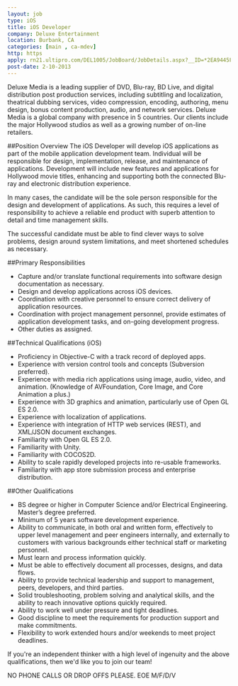 ```yaml
---
layout: job
type: iOS
title: iOS Developer
company: Deluxe Entertainment
location: Burbank, CA
categories: [main , ca-mdev]
http: https
apply: rn21.ultipro.com/DEL1005/JobBoard/JobDetails.aspx?__ID=*2EA9445FBAF1198C
post-date: 2-10-2013
---
```


Deluxe Media is a leading supplier of DVD, Blu-ray, BD Live, and digital distribution post production services, including subtitling and localization, theatrical dubbing services, video compression, encoding, authoring, menu design, bonus content production, audio, and network services. Deluxe Media is a global company with presence in 5 countries. Our clients include the major Hollywood studios as well as a growing number of on-line retailers. 

##Position Overview
The iOS Developer will develop iOS applications as part of the mobile application development team. Individual will be responsible for design, implementation, release, and maintenance of applications. Development will include new features and applications for Hollywood movie titles, enhancing and supporting both the connected Blu-ray and electronic distribution experience. 

In many cases, the candidate will be the sole person responsible for the design and development of applications. As such, this requires a level of responsibility to achieve a reliable end product with superb attention to detail and time management skills.

The successful candidate must be able to find clever ways to solve problems, design around system limitations, and meet shortened schedules as necessary. 

##Primary Responsibilities

* Capture and/or translate functional requirements into software design documentation as necessary.
* Design and develop applications across iOS devices.
* Coordination with creative personnel to ensure correct delivery of application resources.
* Coordination with project management personnel, provide estimates of application development tasks, and on-going development progress.
* Other duties as assigned.

##Technical Qualifications (iOS)

* Proficiency in Objective-C with a track record of deployed apps.
* Experience with version control tools and concepts (Subversion preferred).
* Experience with media rich applications using image, audio, video, and animation. (Knowledge of AVFoundation, Core Image, and Core Animation a plus.)
* Experience with 3D graphics and animation, particularly use of Open GL ES 2.0.
* Experience with localization of applications.
* Experience with integration of HTTP web services (REST), and XML/JSON document exchanges.
* Familiarity with Open GL ES 2.0.
* Familiarity with Unity.
* Familiarity with COCOS2D.
* Ability to scale rapidly developed projects into re-usable frameworks.
* Familiarity with app store submission process and enterprise distribution.

##Other Qualifications
* BS degree or higher in Computer Science and/or Electrical Engineering. Master’s degree preferred.
* Minimum of 5 years software development experience.
* Ability to communicate, in both oral and written form, effectively to upper level management and peer engineers internally, and externally to customers with various backgrounds either technical staff or marketing personnel. 
* Must learn and process information quickly. 
* Must be able to effectively document all processes, designs, and data flows.
* Ability to provide technical leadership and support to management, peers, developers, and third parties.
* Solid troubleshooting, problem solving and analytical skills, and the ability to reach innovative options quickly required. 
* Ability to work well under pressure and tight deadlines. 
* Good discipline to meet the requirements for production support and make commitments. 
* Flexibility to work extended hours and/or weekends to meet project deadlines.

If you're an independent thinker with a high level of ingenuity and the above qualifications, then we'd like you to join our team!

NO PHONE CALLS OR DROP OFFS PLEASE. EOE M/F/D/V